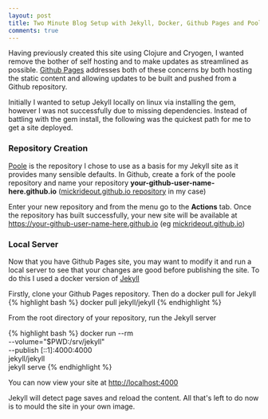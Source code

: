 ```yaml
---
layout: post
title: Two Minute Blog Setup with Jekyll, Docker, Github Pages and Poole
comments: true
---
```


Having previously created this site using Clojure and Cryogen, I wanted remove the bother of self hosting and to make updates as streamlined as possible. [Github Pages](https://pages.github.com/) addresses both of these concerns by both hosting the static content and allowing updates to be built and pushed from a Github repository. 

Initially I wanted to setup Jekyll locally on linux via installing the gem, however I was not successfully due to missing dependencies. Instead of battling with the gem install, the following was the quickest path for me to get a site deployed.

### Repository Creation

[Poole](https://github.com/poole/poole) is the repository I chose to use as a basis for my Jekyll site as it provides many sensible defaults. In Github, create a fork of the poole repository and name your repository **your-github-user-name-here.github.io** ([mickrideout.github.io repository](https://github.com/mickrideout/mickrideout.github.io) in my case)

Enter your new repository and from the menu go to the **Actions** tab. Once the repository has built successfully, your new site will be available at https://your-github-user-name-here.github.io (eg [mickrideout.github.io](https://mickrideout.github.io/))

### Local Server

Now that you have Github Pages site, you may want to modify it and run a local server to see that your changes are good before publishing the site. To do this I used a docker version of [Jekyll](https://hub.docker.com/r/jekyll/jekyll/)

Firstly, clone your Github Pages repository.
Then do a docker pull for Jekyll
{% highlight bash %}
docker pull jekyll/jekyll
{% endhighlight %}

From the root directory of your repository, run the Jekyll server

{% highlight bash %}
docker run --rm \
  --volume="$PWD:/srv/jekyll" \
  --publish [::1]:4000:4000 \
  jekyll/jekyll \
  jekyll serve
{% endhighlight %}

You can now view your site at [http://localhost:4000](http://localhost:4000)

Jekyll will detect page saves and reload the content. All that's left to do now is to mould the site in your own image.





